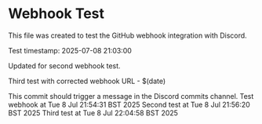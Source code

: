 # Webhook Test

This file was created to test the GitHub webhook integration with Discord.

Test timestamp: 2025-07-08 21:03:00

Updated for second webhook test.

Third test with corrected webhook URL - $(date)

This commit should trigger a message in the Discord commits channel.
Test webhook at Tue  8 Jul 21:54:31 BST 2025
Second test at Tue  8 Jul 21:56:20 BST 2025
Third test at Tue  8 Jul 22:04:58 BST 2025
